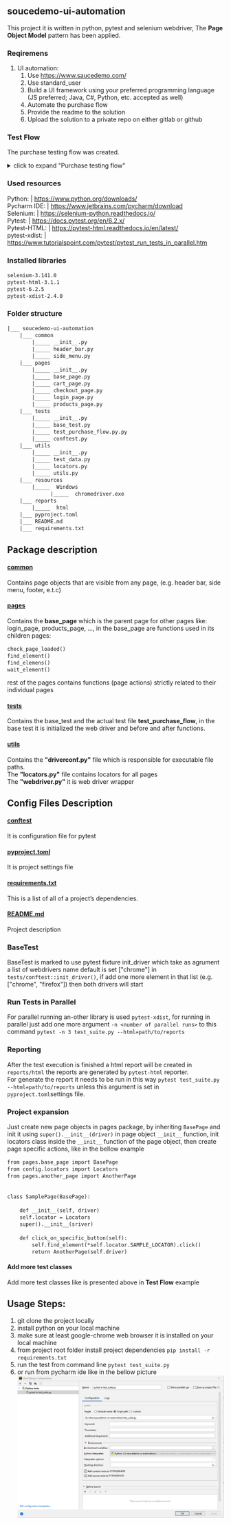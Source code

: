 ## soucedemo-ui-automation
This project it is written in python, pytest and selenium webdriver, The **Page Object Model** pattern has been applied.

### Reqiremens
1. UI automation:
   1. Use https://www.saucedemo.com/
   2. Use standard_user
   3. Build a UI framework using your preferred programming language (JS preferred; Java, C#, Python, etc. accepted as well)
   4. Automate the purchase flow
   5. Provide the readme to the solution
   6. Upload the solution to a private repo on either gitlab or github

### Test Flow
The purchase testing flow was created.
<details>
   <summary>click to expand "Purchase testing flow"</summary>

    ```
    class TestPurchaseFlow(BaseTest):
      def test_purchase_flow(self):
         login_page = LoginPage(self.driver)
         login_page.login(username=TestData.USERNAME, password=TestData.PASSWORD)

         inventory_page = ProductsPage(self.driver)
         assert inventory_page.page_should_be_loaded()

         products = inventory_page.get_products_list()
         items_to_shopping_cart = inventory_page.add_to_shopping_cart(products)

         header_bar = HeaderBar(self.driver)
         header_bar.click_on_shopping_cart()

         cart_page = CartPage(self.driver)
         items_from_shopping_cart = cart_page.get_cart_items()
         assert cart_page.check_items(items_to_shopping_cart, items_from_shopping_cart)
         cart_page.click_order_checkout()

         checkout_start_page = CheckoutStepOnePage(self.driver)
         assert checkout_start_page.should_be_loaded()
         checkout_start_page.enter_checkout_information(first_name=TestData.FIRST_NAME,
                                                       last_name=TestData.LAST_NAME, zip_code=TestData.ZIP_CODE)
         checkout_start_page.click_continue_checkout()

         checkout_overview_page = CheckoutStepTwoPage(self.driver)
         checkout_overview_page.should_be_loaded()

         assert checkout_overview_page.check_products(products)
         assert checkout_overview_page.count_item_total_amount(
            products) == checkout_overview_page.get_item_total_amount()
         assert checkout_overview_page.count_total_plus_tax_amount() == checkout_overview_page.get_total_amount()

         checkout_overview_page.click_finish_checkout()

         checkout_finish_page = CheckoutCompletePage(self.driver)
         assert checkout_finish_page.should_be_loaded()
         header_bar.click_on_shopping_cart()
         assert cart_page.should_be_empty() == 0
    ```
</details>

### Used resources
Python:             | https://www.python.org/downloads/ <br/>
Pycharm IDE:        | https://www.jetbrains.com/pycharm/download <br/>
Selenium:           | https://selenium-python.readthedocs.io/ <br/>
Pytest:             | https://docs.pytest.org/en/6.2.x/ <br/>
Pytest-HTML:        | https://pytest-html.readthedocs.io/en/latest/  <br/>
pytest-xdist:       | https://www.tutorialspoint.com/pytest/pytest_run_tests_in_parallel.htm <br/>

### Installed libraries
```
selenium-3.141.0
pytest-html-3.1.1
pytest-6.2.5
pytest-xdist-2.4.0
```

### Folder structure
```
|___ soucedemo-ui-automation
    |___ common
        |_____ __init__.py
        |_____ header_bar.py
        |_____ side_menu.py
    |___ pages
        |_____ __init__.py
        |_____ base_page.py
        |_____ cart_page.py
        |_____ checkout_page.py
        |_____ login_page.py
        |_____ products_page.py
    |___ tests
        |_____ __init__.py
        |_____ base_test.py
        |_____ test_purchase_flow.py.py
        |_____ conftest.py
    |___ utils
        |_____ __init__.py
        |_____ test_data.py
        |_____ locators.py
        |_____ utils.py
    |___ resources
        |_____  Windows
              |_____  chromedriver.exe
    |___ reports
        |_____  html
    |___ pyproject.toml
    |___ README.md
    |___ requirements.txt
```
## Package description
#### [common](https://github.com/mottwan/saucedemo-ui-automation/tree/main/common)
Contains page objects that are visible from any page, (e.g. header bar, side menu, footer, e.t.c)
#### [pages](https://github.com/mottwan/saucedemo-ui-automation/tree/main/pages)
Contains the **base_page** which is the parent page for other pages like: login_page, products_page, ..., in the base_page are functions used in its children pages: <br/>
```
check_page_loaded()
find_element()
find_elemens()
wait_element()
```
rest of the pages contains functions (page actions) strictly related to their individual pages

#### [tests](https://github.com/mottwan/saucedemo-ui-automation/tree/main/tests)
Contains the base_test and the actual test file **test_purchase_flow**, in the base test it is initialized the web driver and before and after functions.

#### [utils](https://github.com/mottwan/saucedemo-ui-automation/tree/main/utils)
Contains the **"driverconf.py"** file which is responsible for executable file paths. <br/>
The **"locators.py"** file contains locators for all pages <br/>
The **"webdriver.py"** it is web driver wrapper <br/>

## Config Files Description
#### [conftest](https://github.com/mottwan/saucedemo-ui-automation/blob/main/conftest.py)
It is configuration file for pytest

#### [pyproject.toml](https://github.com/mottwan/saucedemo-ui-automation/blob/main/pyproject.toml)
It is project settings file


#### [requirements.txt](https://github.com/mottwan/saucedemo-ui-automation/blob/main/requirements.txt)
This is a list of all of a project’s dependencies.

#### [README.md](https://github.com/mottwan/saucedemo-ui-automation/blob/main/README.md)
Project description

### BaseTest
BaseTest is marked to use pytest fixture init_driver which take as agrument a list of webdrivers name default is set ["chrome"] in `tests/conftest::init_driver()`, if add one more element in that list (e.g. ["chrome", "firefox"]) then both drivers will start

### Run Tests in Parallel
For parallel running an-other library is used `pytest-xdist`, for running in parallel just add one more argument `-n <number of parallel runs>` to this command `pytest -n 3 test_suite.py --html=path/to/reports`

### Reporting
After the test execution is finished a html report will be created in `reports/html` the reports are generated by `pytest-html` reporter. </br>
For generate the report it needs to be run in this way `pytest test_suite.py --html=path/to/reports` unless this argument is set in `pyproject.toml`settings file.<br/>

### Project expansion
Just create new page objects in pages package, by inheriting `BasePage` and init it using `super().__init__(driver)` in page object `__init__` function,
init locators class inside the `__init__` function of the page object, then create page specific actions, like in the bellow example <br/>
```bazaar
from pages.base_page import BasePage
from config.locators import Locators
from pages.another_page import AnotherPage


class SamplePage(BasePage):
    
    def __init__(self, driver)
    self.locator = Locators
    super().__init__(sriver)
    
    def click_on_specific_button(self):
        self.find_element(*self.locator.SAMPLE_LOCATOR).click()
        return AnotherPage(self.driver)
```
#### Add more test classes
Add more test classes like is presented above in **Test Flow** example 

## Usage Steps:
1. git clone the project locally
2. install python on your local machine
3. make sure at least google-chrome web browser it is installed on your local machine
4. from project root folder install project dependencies `pip install -r requirements.txt`
5. run the test from command line `pytest test_suite.py`
6. or run from pycharm ide like in the bellow picture ![](resources/images/run_config.PNG)

